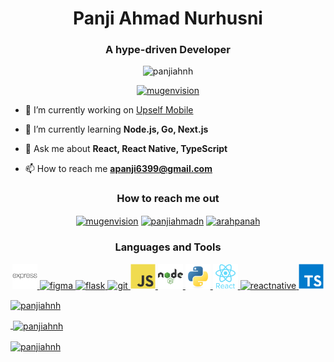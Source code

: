 <h1 align="center" font-weight"bold">Panji Ahmad Nurhusni</h1>
<h3 align="center">A hype-driven Developer</h3>

<p align="center"> <img src="https://komarev.com/ghpvc/?username=panjiahnh&label=Profile%20views&color=0e75b6&style=flat" alt="panjiahnh" /> </p>


<p align="center"> <a href="https://twitter.com/mugenvision" target="blank"><img src="https://img.shields.io/twitter/follow/mugenvision?logo=twitter&style=for-the-badge" alt="mugenvision" /></a> </p>

- 🔭 I’m currently working on [Upself Mobile](upself.id)

- 🌱 I’m currently learning **Node.js, Go, Next.js**

- 💬 Ask me about **React, React Native, TypeScript**

- 📫 How to reach me **apanji6399@gmail.com**

<h3 align="center">How to reach me out</h3>
<p align="center">
<a href="https://twitter.com/mugenvision" target="blank"><img align="center" src="https://cdn.jsdelivr.net/npm/simple-icons@3.0.1/icons/twitter.svg" alt="mugenvision" height="30" width="40" /></a>
<a href="https://linkedin.com/in/panjiahmadn" target="blank"><img align="center" src="https://cdn.jsdelivr.net/npm/simple-icons@3.0.1/icons/linkedin.svg" alt="panjiahmadn" height="30" width="40" /></a>
<a href="https://stackoverflow.com/users/arahpanah" target="blank"><img align="center" src="https://cdn.jsdelivr.net/npm/simple-icons@3.0.1/icons/stackoverflow.svg" alt="arahpanah" height="30" width="40" /></a>
</p>

<h3 align="center">Languages and Tools</h3>
<p align="center"> <a href="https://expressjs.com" target="_blank"> <img src="https://raw.githubusercontent.com/devicons/devicon/master/icons/express/express-original-wordmark.svg" alt="express" width="40" height="40"/> </a> <a href="https://www.figma.com/" target="_blank"> <img src="https://www.vectorlogo.zone/logos/figma/figma-icon.svg" alt="figma" width="40" height="40"/> </a> <a href="https://flask.palletsprojects.com/" target="_blank"> <img src="https://www.vectorlogo.zone/logos/pocoo_flask/pocoo_flask-icon.svg" alt="flask" width="40" height="40"/> </a> <a href="https://git-scm.com/" target="_blank"> <img src="https://www.vectorlogo.zone/logos/git-scm/git-scm-icon.svg" alt="git" width="40" height="40"/> </a> <a href="https://developer.mozilla.org/en-US/docs/Web/JavaScript" target="_blank"> <img src="https://raw.githubusercontent.com/devicons/devicon/master/icons/javascript/javascript-original.svg" alt="javascript" width="40" height="40"/> </a> <a href="https://nodejs.org" target="_blank"> <img src="https://raw.githubusercontent.com/devicons/devicon/master/icons/nodejs/nodejs-original-wordmark.svg" alt="nodejs" width="40" height="40"/> </a> <a href="https://www.python.org" target="_blank"> <img src="https://raw.githubusercontent.com/devicons/devicon/master/icons/python/python-original.svg" alt="python" width="40" height="40"/> </a> <a href="https://reactjs.org/" target="_blank"> <img src="https://raw.githubusercontent.com/devicons/devicon/master/icons/react/react-original-wordmark.svg" alt="react" width="40" height="40"/> </a> <a href="https://reactnative.dev/" target="_blank"> <img src="https://reactnative.dev/img/header_logo.svg" alt="reactnative" width="40" height="40"/> </a> <a href="https://www.typescriptlang.org/" target="_blank"> <img src="https://raw.githubusercontent.com/devicons/devicon/master/icons/typescript/typescript-original.svg" alt="typescript" width="40" height="40"/> </a> <a href="https://webpack.js.org" target="_blank"> 

<p><img align="center" src="https://github-readme-stats.vercel.app/api/top-langs?username=panjiahnh&show_icons=true&locale=en&layout=compact" alt="panjiahnh" /></p>

<p>&nbsp;<img align="center" src="https://github-readme-stats.vercel.app/api?username=panjiahnh&show_icons=true&locale=en" alt="panjiahnh" /></p>

<p><img align="center" src="https://github-readme-streak-stats.herokuapp.com/?user=panjiahnh&" alt="panjiahnh" /></p>

